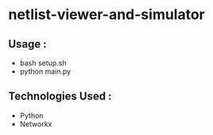 # netlist-viewer-and-simulator

## Usage :
* bash setup.sh
* python main.py 
	
## Technologies Used :
* Python 
* Networkx
